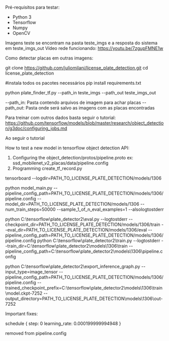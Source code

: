 Pré-requisitos para testar:
 * Python 3
 * Tensorflow
 * Numpy
 * OpenCV

Imagens teste se encontram na pasta teste_imgs e a resposta do sistema em teste_imgs_out
Vídeo rede funcionando: https://youtu.be/7zgupFMNE1w

Como detectar placas em outras imagens:
 
git clone https://github.com/juliomilani/license_plate_detection.git
cd license_plate_detection

#instala todos os pacotes necessários
pip install requirements.txt

python plate_finder_tf.py --path_in teste_imgs --path_out teste_imgs_out

--path_in: Pasta contendo arquivos de imagem para achar placas
--path_out: Pasta onde será salvo as imagens com as placas encontradas



Para treinar com outros dados basta seguir o tutorial:
https://github.com/tensorflow/models/blob/master/research/object_detection/g3doc/configuring_jobs.md

Ao seguir o tutorial 

How to test a new model in tensorflow object detection API:
1) Configuring the object_detection/protos/pipeline.proto
		ex: ssd_mobilenet_v2_placas/data/pipeline.config
2) Programming create_tf_record.py

tensorboard --logdir=PATH_TO_LICENSE_PLATE_DETECTION/models/1306

python model_main.py --pipeline_config_path=PATH_TO_LICENSE_PLATE_DETECTION/models/1306/pipeline.config --model_dir=PATH_TO_LICENSE_PLATE_DETECTION/models/1306 --num_train_steps=50000 --sample_1_of_n_eval_examples=1 --alsologtostderr

python C:\tensorflow\plate_detector2\eval.py --logtostderr --checkpoint_dir=PATH_TO_LICENSE_PLATE_DETECTION/models/1306/train --eval_dir=PATH_TO_LICENSE_PLATE_DETECTION/models/1306/eval --pipeline_config_path=PATH_TO_LICENSE_PLATE_DETECTION/models/1306/pipeline.config
python C:\tensorflow\plate_detector2\train.py --logtostderr --train_dir=C:\tensorflow\plate_detector2\models\1306\train --pipeline_config_path=C:\tensorflow\plate_detector2\models\1306\pipeline.config

python C:\tensorflow\plate_detector2\export_inference_graph.py --input_type=image_tensor --pipeline_config_path=PATH_TO_LICENSE_PLATE_DETECTION/models/1306/pipeline.config --trained_checkpoint_prefix=C:\tensorflow\plate_detector2\models\1306\train\model.ckpt-7252 --output_directory=PATH_TO_LICENSE_PLATE_DETECTION\models\1306\out-7252

Important fixes:

schedule {
step: 0
learning_rate: 0.000199999994948
}

removed from pipeline.config
